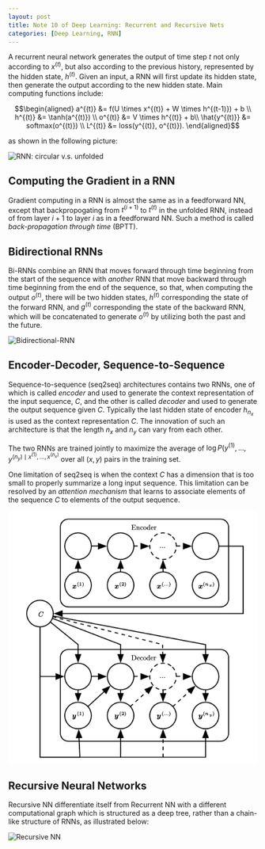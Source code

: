 ```yaml
---
layout: post
title: Note 10 of Deep Learning: Recurrent and Recursive Nets
categories: [Deep Learning, RNN]
---
```

<script type="text/x-mathjax-config">MathJax.Hub.Config({tex2jax: {inlineMath:[['$','$']]}});</script>
<script src='https://cdnjs.cloudflare.com/ajax/libs/mathjax/2.7.5/latest.js?config=default' async></script>

A recurrent neural network generates the output of time step $t$ not only according to $x^{(t)}$, but also according to the previous history, represented by the hidden state, $h^{(t)}$. Given an input, a RNN will first update its hidden state, then generate the output according to the new hidden state. Main computing functions include:

$$\begin{aligned}
a^{(t)} &= f(U \times x^{(t)} + W \times h^{(t-1)}) + b \\
h^{(t)} &= \tanh(a^{(t)}) \\
o^{(t)} &= V \times h^{(t)} + b\\
\hat{y^{(t)}} &= softmax(o^{(t)}) \\
L^{(t)} &= loss(y^{(t)}, o^{(t)}).
\end{aligned}$$

as shown in the following picture:

![][image-1]

## Computing the Gradient in a RNN

Gradient computing in a RNN is almost the same as in a feedforward NN, except that backpropogating from $t^{(i+1)}$ to $t^{(t)}$ in the unfolded RNN, instead of from layer $i+1$ to layer $i$ as in a feedforward NN. Such a method is called *back-propagation through time* (BPTT).

## Bidirectional RNNs

Bi-RNNs combine an RNN that moves forward through time beginning from the start of the sequence with *another* RNN that move backward through time beginning from the end of the sequence, so that, when computing the output $o^{(t)}$, there will be two hidden states, $h^{(t)}$ corresponding the state of the forward RNN, and $g^{(t)}$ corresponding the state of the backward RNN, which will be concatenated to generate $o^{(t)}$ by utilizing both the past and the future.

![][image-2]

## Encoder-Decoder, Sequence-to-Sequence

Sequence-to-sequence (seq2seq) architectures contains two RNNs, one of which is called *encoder* and used to generate the context representation of the input sequence, *C*, and the other is called *decoder* and used to generate the output sequence given *C*. Typically the last hidden state of encoder $h_{n_x}$ is used as the context representation *C*. The innovation of such an architecture is that the length $n_x$ and $n_y$ can vary from each other.

The two RNNs are trained jointly to maximize the average of $\log P(y^{(1)},...,y^{(n_y) \mid x^{(1)},...,x^{(n_x)}}$ over all $(x,y)$ pairs in the training set.

One limitation of seq2seq is when the context *C* has a dimension that is too small to properly summarize a long input sequence. This limitation can be resolved by an *attention mechanism* that learns to associate elements of the sequence *C* to elements of the output sequence.

![the last hidden state of encoder is used as the context representation C.][image-3]

## Recursive Neural Networks

Recursive NN differentiate itself from Recurrent NN with a different computational graph which is structured as a deep tree, rather than a chain-like structure of RNNs, as illustrated below:

![][image-4]



[image-1]:	/assets/2018-11-05-RNN.jpg "RNN: circular v.s. unfolded"
[image-2]:	/assets/2018-11-05-BiRNN "Bidirectional-RNN"
[image-3]:	/assets/2018-11-05-seq2seq-no-attention.jpg "Sequence-to-sequence without attention"
[image-4]:	/assets/2018-11-05-recursive.jpg "Recursive NN"